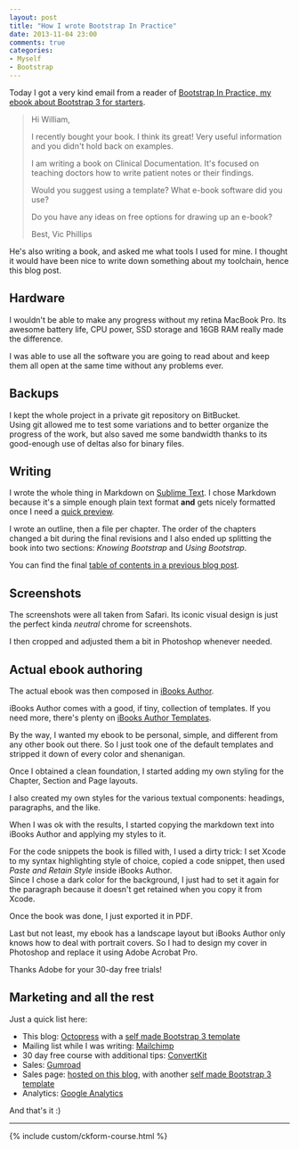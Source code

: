 ```yaml
---
layout: post
title: "How I wrote Bootstrap In Practice"
date: 2013-11-04 23:00
comments: true
categories:
- Myself
- Bootstrap
---
```


Today I got a very kind email from a reader of [Bootstrap In Practice, my ebook about Bootstrap 3 for starters](/bootstrap-in-practice).

> Hi William, 
>
> I recently bought your book. I think its great! Very useful information 
and you didn't hold back on examples.
>
> I am writing a book on Clinical Documentation. It's focused on teaching doctors
how to write patient notes or their findings. 
>
> Would you suggest using a template?
> What e-book software did you use? 
>
> Do you have any ideas on free options for drawing up an e-book?
>
> Best,
> Vic Phillips 

He's also writing a book, and asked me what tools I used for mine. I thought it would have been nice to write down something about my toolchain, hence this blog post.

## Hardware

I wouldn't be able to make any progress without my retina MacBook Pro. Its awesome battery life, CPU power, SSD storage and 16GB RAM really made the difference.

I was able to use all the software you are going to read about and keep them all open at the same time without any problems ever.

## Backups

I kept the whole project in a private git repository on BitBucket.  
Using git allowed me to test some variations and to better organize the progress of the work, but also saved me some bandwidth thanks to its good-enough use of deltas also for binary files.

## Writing

I wrote the whole thing in Markdown on [Sublime Text](http://www.sublimetext.com/). I chose Markdown because it's a simple enough plain text format **and** gets nicely formatted once I need a [quick preview](https://github.com/revolunet/sublimetext-markdown-preview).

I wrote an outline, then a file per chapter. The order of the chapters changed a bit during the final revisions and I also ended up splitting the book into two sections: *Knowing Bootstrap* and *Using Bootstrap*.

You can find the final [table of contents in a previous blog post](/blog/2013/09/06/bootstrap-in-practice-tomorrow/).

## Screenshots

The screenshots were all taken from Safari. Its iconic visual design is just the perfect kinda *neutral* chrome for screenshots.

I then cropped and adjusted them a bit in Photoshop whenever needed.

## Actual ebook authoring

The actual ebook was then composed in [iBooks Author](http://www.apple.com/ibooks-author/).

iBooks Author comes with a good, if tiny, collection of templates. If you need more, there's plenty on [iBooks Author Templates](http://www.ibooksauthortemplates.com/).

By the way, I wanted my ebook to be personal, simple, and different from any other book out there. So I just took one of the default templates and stripped it down of every color and shenanigan.

Once I obtained a clean foundation, I started adding my own styling for the Chapter, Section and Page layouts.

I also created my own styles for the various textual components: headings, paragraphs, and the like.

When I was ok with the results, I started copying the markdown text into iBooks Author and applying my styles to it.

For the code snippets the book is filled with, I used a dirty trick: I set Xcode to my syntax highlighting style of choice, copied a code snippet, then used *Paste and Retain Style* inside iBooks Author.  
Since I chose a dark color for the background, I just had to set it again for the paragraph because it doesn't get retained when you copy it from Xcode.

Once the book was done, I just exported it in PDF.

Last but not least, my ebook has a landscape layout but iBooks Author only knows how to deal with portrait covers. So I had to design my cover in Photoshop and replace it using Adobe Acrobat Pro.

Thanks Adobe for your 30-day free trials!

## Marketing and all the rest

Just a quick list here:

 * This blog: [Octopress](http://octopress.org/) with a [self made Bootstrap 3 template](/blog/2013/08/11/bootstrap-in-practice-blogception/)
 * Mailing list while I was writing: [Mailchimp](http://mailchimp.com/)
 * 30 day free course with additional tips: [ConvertKit](https://convertkit.com/)
 * Sales: [Gumroad](https://gumroad.com/)
 * Sales page: [hosted on this blog](/bootstrap-in-practice), with another [self made Bootstrap 3 template](http://wrapbootstrap.com/preview/WB07284K4)
 * Analytics: [Google Analytics](http://www.google.com/analytics/)

 And that's it :)

----

{% include custom/ckform-course.html %}